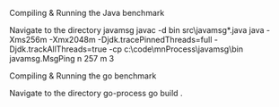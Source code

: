 Compiling & Running the Java benchmark

Navigate to the directory javamsg
javac -d bin src\javamsg\*.java
java -Xms256m -Xmx2048m -Djdk.tracePinnedThreads=full -Djdk.trackAllThreads=true -cp  c:\code\mnProcess\javamsg\bin  javamsg.MsgPing n 257  m 3

Compiling & Running the go benchmark 

Navigate to the directory go-process
go build . 
